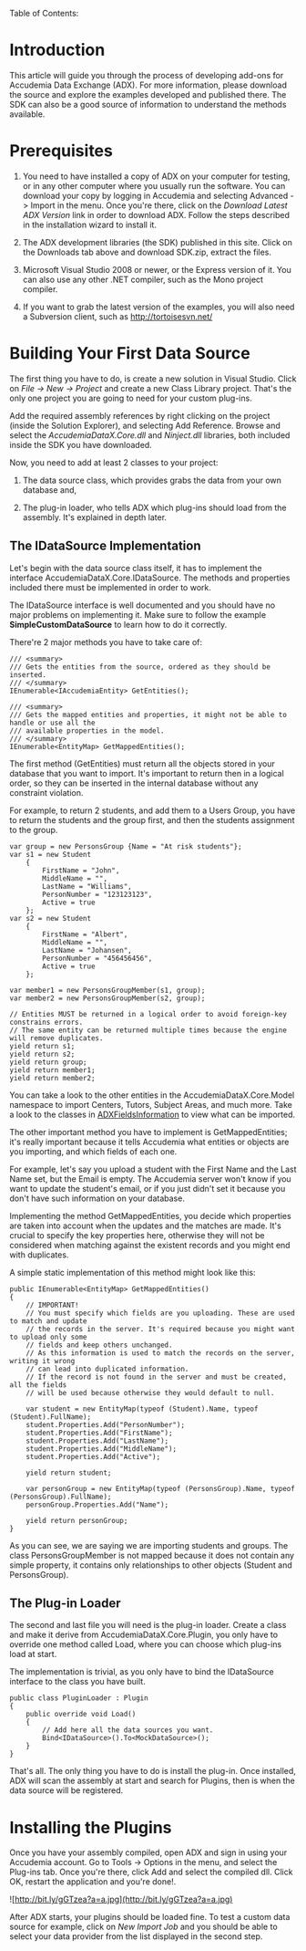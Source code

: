 Table of Contents:


# Introduction #

This article will guide you through the process of developing add-ons for Accudemia Data Exchange (ADX). For more information, please download the source and explore the examples developed and published there. The SDK can also be a good source of information to understand the methods available.

# Prerequisites #

1. You need to have installed a copy of ADX on your computer for testing, or in any other computer where you usually run the software. You can download your copy by logging in Accudemia and selecting Advanced -> Import in the menu. Once you're there, click on the _Download Latest ADX Version_ link in order to download ADX. Follow the steps described in the installation wizard to install it.

2. The ADX development libraries (the SDK) published in this site. Click on the Downloads tab above and download SDK.zip, extract the files.

3. Microsoft Visual Studio 2008 or newer, or the Express version of it. You can also use any other .NET compiler, such as the Mono project compiler.

4. If you want to grab the latest version of the examples, you will also need a Subversion client, such as http://tortoisesvn.net/

# Building Your First Data Source #

The first thing you have to do, is create a new solution in Visual Studio. Click on _File -> New -> Project_ and create a new Class Library project. That's the only one project you are going to need for your custom plug-ins.

Add the required assembly references by right clicking on the project (inside the Solution Explorer), and selecting Add Reference. Browse and select the _AccudemiaDataX.Core.dll_ and _Ninject.dll_ libraries, both included inside the SDK you have downloaded.


Now, you need to add at least 2 classes to your project:

1. The data source class, which provides grabs the data from your own database and,

2. The plug-in loader, who tells ADX which plug-ins should load from the assembly. It's explained in depth later.

## The IDataSource Implementation ##

Let's begin with the data source class itself, it has to implement the interface AccudemiaDataX.Core.IDataSource. The methods and properties included there must be implemented in order to work.

The IDataSource interface is well documented and you should have no major problems on implementing it. Make sure to follow the example **SimpleCustomDataSource** to learn how to do it correctly.

There're 2 major methods you have to take care of:

```
/// <summary>
/// Gets the entities from the source, ordered as they should be inserted.
/// </summary>
IEnumerable<IAccudemiaEntity> GetEntities();

/// <summary>
/// Gets the mapped entities and properties, it might not be able to handle or use all the
/// available properties in the model.
/// </summary>
IEnumerable<EntityMap> GetMappedEntities();
```

The first method (GetEntities) must return all the objects stored in your database that you want to import. It's important to return then in a logical order, so they can be inserted in the internal database without any constraint violation.

For example, to return 2 students, and add them to a Users Group, you have to return the students and the group first, and then the students assignment to the group.

```
var group = new PersonsGroup {Name = "At risk students"};
var s1 = new Student
	{
		FirstName = "John",
		MiddleName = "",
		LastName = "Williams",
		PersonNumber = "123123123",
		Active = true
	};
var s2 = new Student
	{
		FirstName = "Albert",
		MiddleName = "",
		LastName = "Johansen",
		PersonNumber = "456456456",
		Active = true
	};

var member1 = new PersonsGroupMember(s1, group);
var member2 = new PersonsGroupMember(s2, group);

// Entities MUST be returned in a logical order to avoid foreign-key constrains errors.
// The same entity can be returned multiple times because the engine will remove duplicates.
yield return s1;
yield return s2;
yield return group;
yield return member1;
yield return member2;
```

You can take a look to the other entities in the AccudemiaDataX.Core.Model namespace to import Centers, Tutors, Subject Areas, and much more. Take a look to the classes in [ADXFieldsInformation](ADXFieldsInformation.md) to view what can be imported.

The other important method you have to implement is GetMappedEntities; it's really important because it tells Accudemia what entities or objects are you importing, and which fields of each one.

For example, let's say you upload a student with the First Name and the Last Name set, but the Email is empty. The Accudemia server won't know if you want to update the student's email, or if you just didn't set it because you don't have such information on your database.

Implementing the method GetMappedEntities, you decide which properties are taken into account when the updates and the matches are made. It's crucial to specify the key properties here, otherwise they will not be considered when matching against the existent records and you might end with duplicates.

A simple static implementation of this method might look like this:

```
public IEnumerable<EntityMap> GetMappedEntities()
{
	// IMPORTANT!
	// You must specify which fields are you uploading. These are used to match and update
	// the records in the server. It's required because you might want to upload only some
	// fields and keep others unchanged. 
	// As this information is used to match the records on the server, writing it wrong
	// can lead into duplicated information.
	// If the record is not found in the server and must be created, all the fields
	// will be used because otherwise they would default to null.

	var student = new EntityMap(typeof (Student).Name, typeof (Student).FullName);
	student.Properties.Add("PersonNumber");
	student.Properties.Add("FirstName");
	student.Properties.Add("LastName");
	student.Properties.Add("MiddleName");
	student.Properties.Add("Active");

	yield return student;

	var personGroup = new EntityMap(typeof (PersonsGroup).Name, typeof (PersonsGroup).FullName);
	personGroup.Properties.Add("Name");

	yield return personGroup;
}
```

As you can see, we are saying we are importing students and groups. The class PersonsGroupMember is not mapped because it does not contain any simple property, it contains only relationships to other objects (Student and PersonsGroup).


## The Plug-in Loader ##

The second and last file you will need is the plug-in loader. Create a class and make it derive from AccudemiaDataX.Core.Plugin, you only have to override one method called Load, where you can choose which plug-ins load at start.

The implementation is trivial, as you only have to bind the IDataSource interface to the class you have built.

```
public class PluginLoader : Plugin
{
	public override void Load()
	{
		// Add here all the data sources you want.
		Bind<IDataSource>().To<MockDataSource>();
	}
}
```

That's all. The only thing you have to do is install the plug-in. Once installed, ADX will scan the assembly at start and search for Plugins, then is when the data source will be registered.



# Installing the Plugins #

Once you have your assembly compiled, open ADX and sign in using your Accudemia account.
Go to Tools -> Options in the menu, and select the Plug-ins tab. Once you're there, click Add and select the compiled dll. Click OK, restart the application and you're done!.

![http://bit.ly/gGTzea?a=a.jpg](http://bit.ly/gGTzea?a=a.jpg)

After ADX starts, your plugins should be loaded fine. To test a custom data source for example, click on _New Import Job_ and you should be able to select your data provider from the list displayed in the second step.